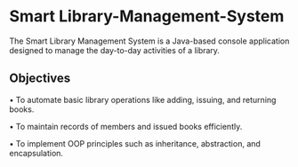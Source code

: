 # Smart Library-Management-System
The Smart Library Management System is a Java-based console application designed to manage the day-to-day activities of a library. 
## Objectives
• To automate basic library operations like adding, issuing, and returning books.

• To maintain records of members and issued books efficiently.

• To implement OOP principles such as inheritance, abstraction, and encapsulation.

